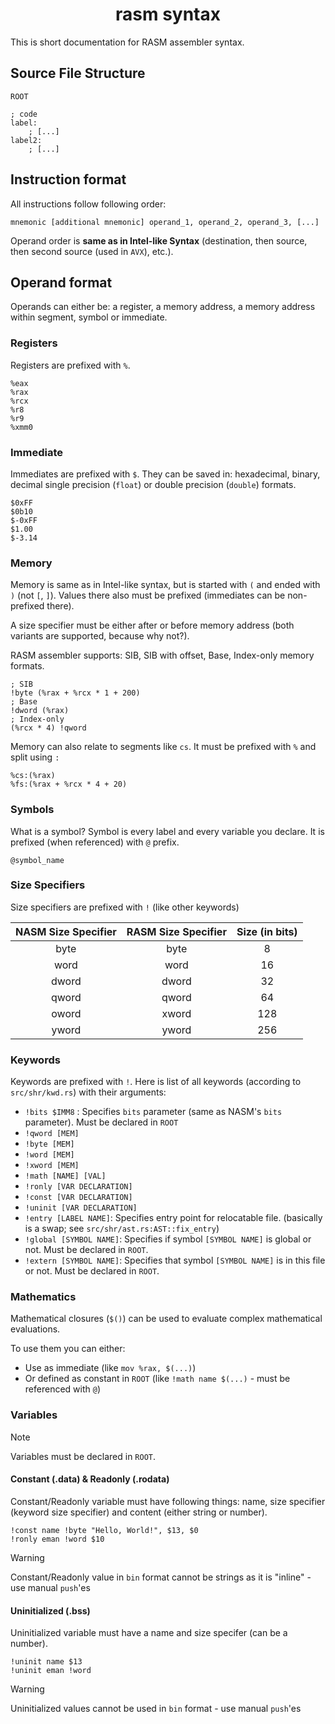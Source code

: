 <h1 align=center>rasm syntax</h1>

This is short documentation for RASM assembler syntax.

## Source File Structure

```
ROOT

; code
label:
    ; [...]
label2:
    ; [...]
```

## Instruction format

All instructions follow following order:

```
mnemonic [additional mnemonic] operand_1, operand_2, operand_3, [...]
```

Operand order is **same as in Intel-like Syntax** (destination, then source, then second source (used in `AVX`), etc.).

## Operand format

Operands can either be: a register, a memory address, a memory address within segment, symbol or immediate. 

### Registers

Registers are prefixed with `%`.

```
%eax
%rax
%rcx
%r8
%r9
%xmm0
```

### Immediate
    
Immediates are prefixed with `$`. They can be saved in: hexadecimal, binary, decimal
single precision (`float`) or double precision (`double`) formats.

```
$0xFF
$0b10
$-0xFF
$1.00
$-3.14
```

### Memory

Memory is same as in Intel-like syntax, but is started with `(` and ended with `)` (not `[`, `]`).
Values there also must be prefixed (immediates can be non-prefixed there).

A size specifier must be either after or before memory address (both variants are supported, because why not?).

RASM assembler supports: SIB, SIB with offset, Base, Index-only memory formats.

```
; SIB
!byte (%rax + %rcx * 1 + 200)
; Base
!dword (%rax)
; Index-only
(%rcx * 4) !qword
```

Memory can also relate to segments like `cs`. It must be prefixed with `%` and split using `:`

```
%cs:(%rax)
%fs:(%rax + %rcx * 4 + 20)
```

### Symbols

What is a symbol? Symbol is every label and every variable you declare. It is prefixed (when referenced) with `@` prefix.

```
@symbol_name
```

### Size Specifiers

Size specifiers are prefixed with `!` (like other keywords)

| NASM Size Specifier | RASM Size Specifier | Size (in bits) |
|:-------------------:|:-------------------:|:--------------:|
|       byte          |         byte        |        8       |
|       word          |         word        |        16      |
|      dword          |        dword        |        32      |
|      qword          |        qword        |        64      |
|      oword          |        xword        |       128      |
|      yword          |        yword        |       256      |

### Keywords

Keywords are prefixed with `!`.
Here is list of all keywords (according to `src/shr/kwd.rs`) with their arguments:
- `!bits $IMM8` : Specifies `bits` parameter (same as NASM's `bits` parameter).  Must be declared in `ROOT`
- `!qword [MEM]`
- `!byte [MEM]`
- `!word [MEM]`
- `!xword [MEM]`
- `!math [NAME] [VAL]`
- `!ronly [VAR DECLARATION]`
- `!const [VAR DECLARATION]`
- `!uninit [VAR DECLARATION]`
- `!entry [LABEL NAME]`: Specifies entry point for relocatable file. (basically is a swap; see `src/shr/ast.rs:AST::fix_entry`)
- `!global [SYMBOL NAME]`: Specifies if symbol `[SYMBOL NAME]` is global or not. Must be declared in `ROOT`.
- `!extern [SYMBOL NAME]`: Specifies that symbol `[SYMBOL NAME]` is in this file or not. Must be declared in `ROOT`.

### Mathematics

Mathematical closures (`$()`) can be used to evaluate complex mathematical evaluations.

To use them you can either:
- Use as immediate (like `mov %rax, $(...)`)
- Or defined as constant in `ROOT` (like `!math name $(...)` - must be referenced with `@`)

### Variables

> [!NOTE]
> Variables must be declared in `ROOT`.

#### Constant (.data) & Readonly (.rodata)

Constant/Readonly variable must have following things: name, size specifier (keyword size specifier) 
and content (either string or number).

```
!const name !byte "Hello, World!", $13, $0
!ronly eman !word $10
```

> [!WARNING]
> Constant/Readonly value in `bin` format cannot be strings as it is "inline" - use manual `push`'es

#### Uninitialized (.bss)

Uninitialized variable must have a name and size specifer (can be a number).

```
!uninit name $13
!uninit eman !word
```

> [!WARNING]
> Uninitialized values cannot be used in `bin` format - use manual `push`'es
